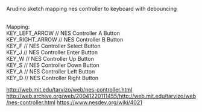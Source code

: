 Arudino sketch mapping nes controller to keyboard with debouncing<br /><br />

Mapping:<br />
  KEY_LEFT_ARROW    // NES Controller A Button<br />
  KEY_RIGHT_ARROW   // NES Controller B Button<br />
  KEY_F             // NES Controller Select Button<br />
  KEY_J             // NES Controller Enter Button<br />
  KEY_W             // NES Controller Up Button<br />
  KEY_S             // NES Controller Down Button<br />
  KEY_A             // NES Controller Left Button<br />
  KEY_D             // NES Controller Right Button<br />


  http://web.mit.edu/tarvizo/web/nes-controller.html
  http://web.archive.org/web/20041220111455/http://web.mit.edu/tarvizo/web/nes-controller.html
  https://www.nesdev.org/wiki/4021